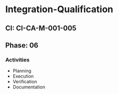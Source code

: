 # Integration-Qualification

## CI: CI-CA-M-001-005
## Phase: 06

### Activities
- Planning
- Execution
- Verification
- Documentation
